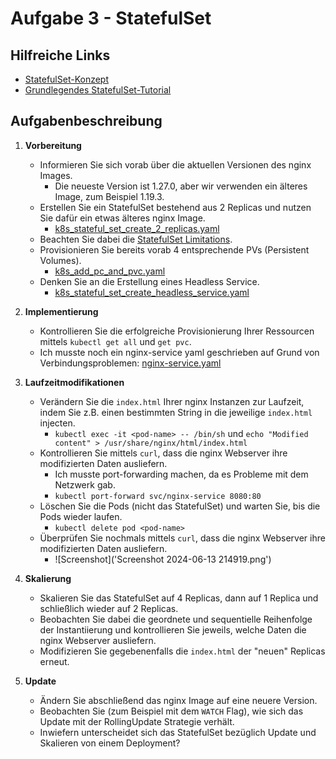 # Aufgabe 3 - StatefulSet

## Hilfreiche Links
- [StatefulSet-Konzept](https://kubernetes.io/docs/concepts/workloads/controllers/statefulset/)
- [Grundlegendes StatefulSet-Tutorial](https://kubernetes.io/docs/tutorials/stateful-application/basic-stateful-set/)

## Aufgabenbeschreibung

1. **Vorbereitung**
    - Informieren Sie sich vorab über die aktuellen Versionen des nginx Images.
        - Die neueste Version ist 1.27.0, aber wir verwenden ein älteres Image, zum Beispiel 1.19.3.
    - Erstellen Sie ein StatefulSet bestehend aus 2 Replicas und nutzen Sie dafür ein etwas älteres nginx Image.
        - [k8s_stateful_set_create_2_replicas.yaml](k8s_stateful_set_create_2_replicas.yaml)
    - Beachten Sie dabei die [StatefulSet Limitations](https://kubernetes.io/docs/concepts/workloads/controllers/statefulset/#limitations).
    - Provisionieren Sie bereits vorab 4 entsprechende PVs (Persistent Volumes).
        - [k8s_add_pc_and_pvc.yaml](k8s_add_pc_and_pvc.yaml)
    - Denken Sie an die Erstellung eines Headless Service.
        - [k8s_stateful_set_create_headless_service.yaml](k8s_stateful_set_create_headless_service.yaml)

2. **Implementierung**
    - Kontrollieren Sie die erfolgreiche Provisionierung Ihrer Ressourcen mittels `kubectl get all` und `get pvc`.
    - Ich musste noch ein nginx-service yaml geschrieben auf Grund von Verbindungsproblemen: [nginx-service.yaml](nginx-service.yaml)

3. **Laufzeitmodifikationen**
    - Verändern Sie die `index.html` Ihrer nginx Instanzen zur Laufzeit, indem Sie z.B. einen bestimmten String in die jeweilige `index.html` injecten.
        - `kubectl exec -it <pod-name> -- /bin/sh` und `echo "Modified content" > /usr/share/nginx/html/index.html`
    - Kontrollieren Sie mittels `curl`, dass die nginx Webserver ihre modifizierten Daten ausliefern.
        - Ich musste port-forwarding machen, da es Probleme mit dem Netzwerk gab.
        - `kubectl port-forward svc/nginx-service 8080:80`
    - Löschen Sie die Pods (nicht das StatefulSet) und warten Sie, bis die Pods wieder laufen.
        - `kubectl delete pod <pod-name>`
    - Überprüfen Sie nochmals mittels `curl`, dass die nginx Webserver ihre modifizierten Daten ausliefern.
        - ![Screenshot]('Screenshot 2024-06-13 214919.png')

4. **Skalierung**
    - Skalieren Sie das StatefulSet auf 4 Replicas, dann auf 1 Replica und schließlich wieder auf 2 Replicas.
    - Beobachten Sie dabei die geordnete und sequentielle Reihenfolge der Instantiierung und kontrollieren Sie jeweils, welche Daten die nginx Webserver ausliefern.
    - Modifizieren Sie gegebenenfalls die `index.html` der "neuen" Replicas erneut.

5. **Update**
    - Ändern Sie abschließend das nginx Image auf eine neuere Version.
    - Beobachten Sie (zum Beispiel mit dem `WATCH` Flag), wie sich das Update mit der RollingUpdate Strategie verhält.
    - Inwiefern unterscheidet sich das StatefulSet bezüglich Update und Skalieren von einem Deployment?

